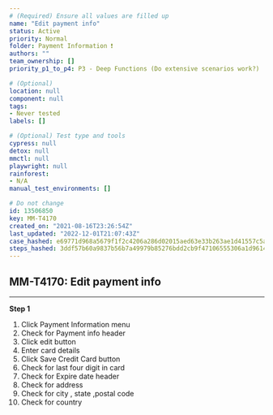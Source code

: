 ```yaml
---
# (Required) Ensure all values are filled up
name: "Edit payment info"
status: Active
priority: Normal
folder: Payment Information ❗
authors: ""
team_ownership: []
priority_p1_to_p4: P3 - Deep Functions (Do extensive scenarios work?)

# (Optional)
location: null
component: null
tags: 
- Never tested
labels: []

# (Optional) Test type and tools
cypress: null
detox: null
mmctl: null
playwright: null
rainforest: 
- N/A
manual_test_environments: []

# Do not change
id: 13506850
key: MM-T4170
created_on: "2021-08-16T23:26:54Z"
last_updated: "2022-12-01T21:07:43Z"
case_hashed: e69771d968a5679f1f2c4206a286d02015aed63e33b263ae1d41557c5ac5f9aa421916df3ef39134dee784eb41b4dfc1
steps_hashed: 3ddf57b60a9837b56b7a49979b85276bdd2cb9f47106555306a1d96142ccc69cd9edba904d41fe8971d9620f26ccdfc0
---
```


<!-- (Auto-generated) Based on frontmatter's "key" and "name" -->

## MM-T4170: Edit payment info

---

**Step 1**

1. Click Payment Information menu
2. Check for Payment info header
3. Click edit button
4. Enter card details
5. Click Save Credit Card button
6. Check for last four digit in card
7. Check for Expire date header
8. Check for address
9. Check for city , state ,postal code
10. Check for country
